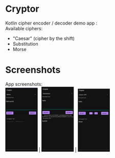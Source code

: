# Cryptor
Kotlin cipher encoder / decoder demo app :   
Available ciphers:     
 - "Caesar" (cipher by the shift)     
 - Substitution  
 - Morse     
# Screenshots  
App screenshots:    
<img src="https://github.com/AShunevich/Cryptor/blob/master/src/20210108_210151.jpg" width="20%" height="25%" > | <img src="https://github.com/AShunevich/Cryptor/blob/master/src/20210108_210217.jpg" width="20%" height="25%" >  | <img src="https://github.com/AShunevich/Cryptor/blob/master/src/20210108_210256.jpg" width="20%" height="25%" >

